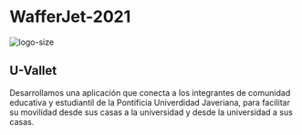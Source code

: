 # WafferJet-2021
<img src="https://i.ibb.co/7gYW3wD/logo-size.jpg" alt="logo-size" border="0"> <br />
## U-Vallet
Desarrollamos una aplicación que conecta a los integrantes de comunidad educativa y estudiantil de la Pontificia Univerdidad Javeriana, para facilitar su movilidad desde sus casas a la universidad y desde la universidad a sus casas.
